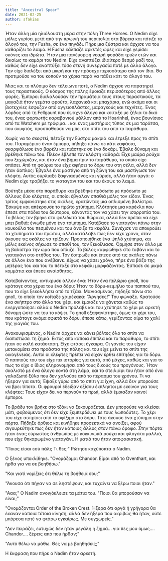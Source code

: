 ```yaml
---
title: "Ancestral Spear"
date: 2021-02-25
author: sfakias
---
```


Ήταν άλλη μία ηλιόλουστη μέρα στην πόλη Three Horses. Ο Nedim είχε μόλις γυρίσει μετά από την πρωινή του περιπολία στα βόρεια και πότιζε το άλογό του, την Fusha, σε ένα πηγάδι. Πήρε μια ξύστρα και άρχισε να του καθαρίζει το λαιμό. Η Fusha κάλπαζε αρκετές ώρες και είχε γεμίσει σκόνες και ιδρώτα. Ήταν μια πανέμορφη νεαρή φοράδα τριών ετών και δικαίως το καμάρι του Nedim. Είχε αναπτύξει ιδιαίτερο δεσμό μαζί του, καθώς δεν είχε αναπτύξει τόσο στενή συνεργασία ποτέ με άλλο άλογο. Την είχε διαλέξει από μικρή και την πρόσεχε περισσότερο από τον ίδιο. Θα προτιμούσε να του κοπούν τα χέρια παρά να πάθει κάτι το άλογό του.



Μιας και το πλύσιμο δεν τέλειωνε ποτέ, ο Nedim άρχισε να παρατηρεί τους περαστικούς. Ο κόσμος της πόλης έμοιαζε περισσότερος από άλλες φορές. Έμποροι διαλαλούσαν την πραμάτεια τους στους περαστικούς, τα μαγαζιά ήταν γεμάτα φρούτα, λαχανικά και μπαχάρια, ενώ ακόμα και οι βιοτεχνίες έσφυζαν από αγγειοπλάστες, μαραγκούς και τεχνίτες. Ένας λόρδος από τη Fellgaunt που έψαχνε άλογο και κοίταξε με ζήλια το δικό του, ένας φορτωτής καραβανιού μάλλον από το Hoarinhel, ένας βουνίσιος από τα Watchers με τρόφιμα... και ένας μυστήριος τύπος σε μια ταράτσα, που σκυφτός, προσπαθούσε να μπει στο σπίτι του από το παράθυρο.



Χωρίς να το σκεφτεί, πέταξε την ξύστρα μακριά και έτρεξε προς το σπίτι του. Παραμέρισε έναν έμπορο, πήδηξε πάνω σε κάτι καφάσια, σκαρφάλωσε ένα βαρέλι και πιάστηκε σε ένα δοκάρι. Έβαλε δύναμη και βρέθηκε πάνω του. Πλέον έβλεπε τον κλέφτη καθαρά: Είχε μαύρα ρούχα που ξεχώριζαν, και ήταν ένα βήμα πριν το παράθυρο, το οποίο είχε σπάσει. Από τη φούρια του είχε αφήσει το δόρυ του στη σέλα, αλλά δεν ήταν άοπλος: Έβγαλε ένα μαστίγιο από τη ζώνη του και μαστίγωσε τον κλέφτη. Αυτός ούρλιαξε ξαφνιασμένος και γύρισε, αλλά ήταν αργά: o Nedim είχε τραβήξει το γιαταγάνι του και του έκοψε το λαιμό.



Βούτηξε μέσα στο παράθυρο και βρέθηκε πρόσωπο με πρόσωπο με άλλους δύο κλέφτες, οι οποίοι έβγαλαν σπαθιά μόλις τον είδαν. Ένας τρίτος εμφανίστηκε στις σκάλες, κρατώντας μια οπλισμένη βαλίστρα. Έσκυψε και απέκρουσε το πρώτο χτύπημα. Κλότσησε μια καρέκλα που έπεσε στα πόδια του δεύτερου, κάνοντάς τον να χάσει την ισορροπία του. Το βέλος τον βρήκε στο φολιδωτό του θώρακα, αλλά δεν πρέπει να είχε μπει βαθιά: ένιωθε μόνο ένα τσίμπημα. Κατέβασε το γιαταγάνι πάνω στην κουκούλα του πεσμένου και του άνοιξε το κεφάλι. Συνέχισε να αποκρούει τα χτυπήματα του πρώτου, αλλά κατάλαβε πως δεν είχε χρόνο, όταν άκουσε τις σκάλες να τρίζουν. Προσποιήθηκε ένα ψηλό χτύπημα, και μόλις εκείνος σήκωσε το σπαθί του, τον ξεκοίλιασε. Όρμησε στον άλλο με τη βαλίστρα την ώρα που όπλιζε. Το βέλος καρφώθηκε στο ταβάνι και το γιαταγάνι στο στήθος του. Τον έσπρωξε και έπεσε από τις σκάλες πάνω σε άλλον ένα που ανέβαινε. Δίχως να χάσει χρόνο, πήρε ένα βάζο της μητέρας του και του το πέταξε στο κεφάλι μορφάζοντας. Έσπασε σε μικρά κομμάτια και έπεσε αναίσθητος.



Κατεβαίνοντας, αντίκρυσε άλλον ένα: Ήταν ένα πελώριο gnoll, που κράταγε στα χέρια του ένα δόρυ: Ήταν το δόρυ-κειμήλιο του παππού του, που το είχε ξεκολλήσει από το τζάκι. Μανιασμένος, πήδηξε πάνω στο gnoll, το οποίο τον κοίταξε χαιρέκακα: "Άργησες!" Του φώναξε. Κρατούσε ένα σκήπτρο στο άλλο του χέρι, και έμοιαζε να χάνεται καθώς το ενεργοποίησε: αλλά ο Nedim πρόλαβε και του χτύπησε το χέρι με αρκετή δύναμη ώστε να του το κόψει. To gnoll εξαφανίστηκε, όμως το χέρι του, που κράταγε ακόμα σφικτά το δόρυ, έπεσε κάτω, γεμίζοντας αίμα το χαλί της γιαγιάς του.  



Ανακουφισμένος, ο Nadim άρχισε να κάνει βόλτες όλο το σπίτι να διαπιστώσει τη ζημιά: Εκτός από κάποια έπιπλα και το παράθυρο, το σπίτι ήταν σε καλή κατάσταση. Είχε φτάσει έγκαιρα. Οι γονείς του είχαν μετακομίσει στα προάστια της πόλης και του είχε μείνει το σπίτι της οικογένειας. Αυτοί οι κλέφτες πρέπει να είχαν έρθει επίτηδες για το δόρυ. O παππούς του του είχε πει ιστορίες για αυτό, από μάχες, καθώς και για το πως το είχε ο ίδιος κληρονομήσει από τους δικούς του προγόνους. Ήταν σκαλιστό με ένα άλογο κοντά στη λάμα, και το στειλιάρι του ήταν από ένα γαλαζωπό ξύλο που δεν χαλούσε από το πέρασμα του χρόνου. Τι να ήξεραν για αυτό; Έψαξε γύρω από το σπίτι για ίχνη, αλλά δεν μπορούσε να βρει τίποτα. Οι φρουροί έδειξαν εξίσου έκπληκτοι με εκείνον για τους κλέφτες: Τους είχαν δει να περνούν το πρωί, αλλά έμοιαζαν κοινοί έμποροι.  



Το βράδυ τον βρήκε στο τζάκι να ξεκουράζεται. Δεν μπορούσε να κλείσει μάτι, φοβούμενος ότι δεν είχε ξεμπερδέψει με τους λωποδύτες. Το χέρι του είχε ασπρίσει από το σφίξιμο στο δόρυ. Τότε άκουσε ένα χτύπημα στην πόρτα. Πήδηξε όρθιος και κινήθηκε προσεκτικά να ανοίξει, αφού σιγουρεύτηκε πως δεν ήταν κάποιος άλλος στον πάνω όροφο. Στην πόρτα ήταν ένας εύρωστος άνθρωπος με κοκκινωπά ρούχα και φλογάτα μαλλιά, που είχε θηκαρωμένο γιαταγάνι. Η ματιά του ήταν αποφασιστική.  



"Ποιος είσαι εσύ πάλι; Τι θες;" Ρώτησε καχύποπτα ο Nadim.

O ξένος υποκλίθηκε. "Ονομάζομαι Chandor. Είμαι από το Oventhart, και ήρθα για
να σε βοηθήσω."

"Και γιατί νομίζεις ότι θέλω τη βοήθειά σου;"

"Άκουσα ότι πήγαν να σε ληστέψουν, και τυχαίνει να ξέρω ποιοι ήταν."

"Ααα;" O Nadim ανοιγόκλεισε τα μάτια του. "Ποιοι θα μπορούσαν να είναι;"

"Ονομάζονται Order of the Broken Crest. Ήξερα ότι αργά ή γρήγορα θα έκαναν
κάποια τέτοια κίνηση, αλλά δεν ήξερα που ακριβώς θα ήταν, ούτε μπόρεσα ποτέ να
φτάσω εγκαίρως. Με συγχωρείς."

"Δεν πειράζει, ευτυχώς δεν ήταν μεγάλη η ζημιά... για πες μου όμως....
Chandor.... ξέρεις από που ήρθαν;"

"Αυτό θέλω να μάθω. Θες να με βοηθήσεις;"

Η έκφραση που πήρε ο Nadim ήταν αρκετή.

